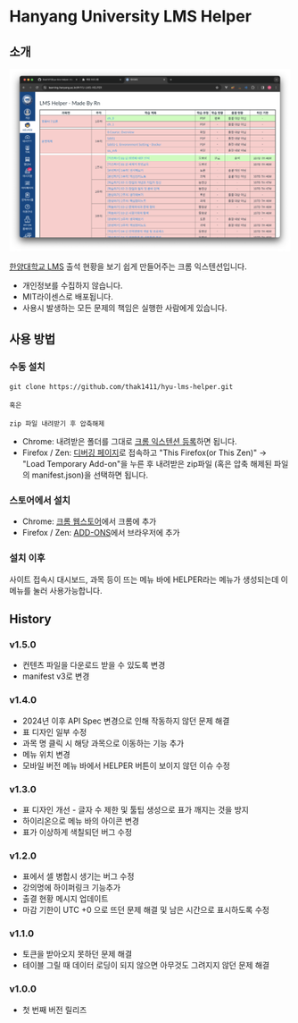 # Hanyang University LMS Helper

## 소개

![](./LMSHelperMain2.png)

[한양대학교 LMS](https://learning.hanyang.ac.kr/) 출석 현황을 보기 쉽게 만들어주는 크롬 익스텐션입니다.

* 개인정보를 수집하지 않습니다.
* MIT라이센스로 배포됩니다.
* 사용시 발생하는 모든 문제의 책임은 실행한 사람에게 있습니다.

## 사용 방법

### 수동 설치

~~~
git clone https://github.com/thak1411/hyu-lms-helper.git

혹은

zip 파일 내려받기 후 압축해제
~~~

* Chrome: 내려받은 폴더를 그대로 [크롬 익스텐션 등록](https://developer.chrome.com/extensions/getstarted)하면 됩니다.
* Firefox / Zen: [디버깅 페이지](about:debugging)로 접속하고 "This Firefox(or This Zen)" -> "Load Temporary Add-on"을 누른 후 내려받은 zip파일 (혹은 압축 해제된 파일의 manifest.json)을 선택하면 됩니다.

### 스토어에서 설치

* Chrome: [크롬 웹스토어](https://chrome.google.com/webstore/detail/hyu-lms-helper/ahkbicmdpaknajbgefiolmhakkkojaml?hl=ko&)에서 크롬에 추가
* Firefox / Zen: [ADD-ONS](https://addons.mozilla.org/ko/firefox/addon/hyu-lms-helper/)에서 브라우저에 추가

### 설치 이후

사이트 접속시 대시보드, 과목 등이 뜨는 메뉴 바에 HELPER라는 메뉴가 생성되는데 이 메뉴를 눌러 사용가능합니다.

## History

### v1.5.0

* 컨텐츠 파일을 다운로드 받을 수 있도록 변경
* manifest v3로 변경

### v1.4.0

* 2024년 이후 API Spec 변경으로 인해 작동하지 않던 문제 해결
* 표 디자인 일부 수정
* 과목 명 클릭 시 해당 과목으로 이동하는 기능 추가
* 메뉴 위치 변경
* 모바일 버전 메뉴 바에서 HELPER 버튼이 보이지 않던 이슈 수정

### v1.3.0

* 표 디자인 개선 - 글자 수 제한 및 툴팁 생성으로 표가 깨지는 것을 방지
* 하이리온으로 메뉴 바의 아이콘 변경
* 표가 이상하게 색칠되던 버그 수정

### v1.2.0

* 표에서 셀 병합시 생기는 버그 수정
* 강의명에 하이퍼링크 기능추가
* 출결 현황 메시지 업데이트
* 마감 기한이 UTC +0 으로 뜨던 문제 해결 및 남은 시간으로 표시하도록 수정

### v1.1.0

* 토큰을 받아오지 못하던 문제 해결
* 테이블 그릴 때 데이터 로딩이 되지 않으면 아무것도 그려지지 않던 문제 해결

### v1.0.0

* 첫 번째 버전 릴리즈
